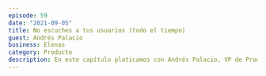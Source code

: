 ```yaml
---
episode: 59
date: "2021-09-05"
title: No escuches a tus usuarios (todo el tiempo)
guest: Andrés Palacio
business: Elenas
category: Producto
description: En este capítulo platicamos con Andrés Palacio, VP de Producto en Elenas, la startup latinoamericana de comercio social. Charlamos sobre cultura, nuevas contrataciones, cuando priorizar funcionalidades grandes sobre pequeños detalles y cuando sí y cuando no escuchar a tus usuarios.
---
```

